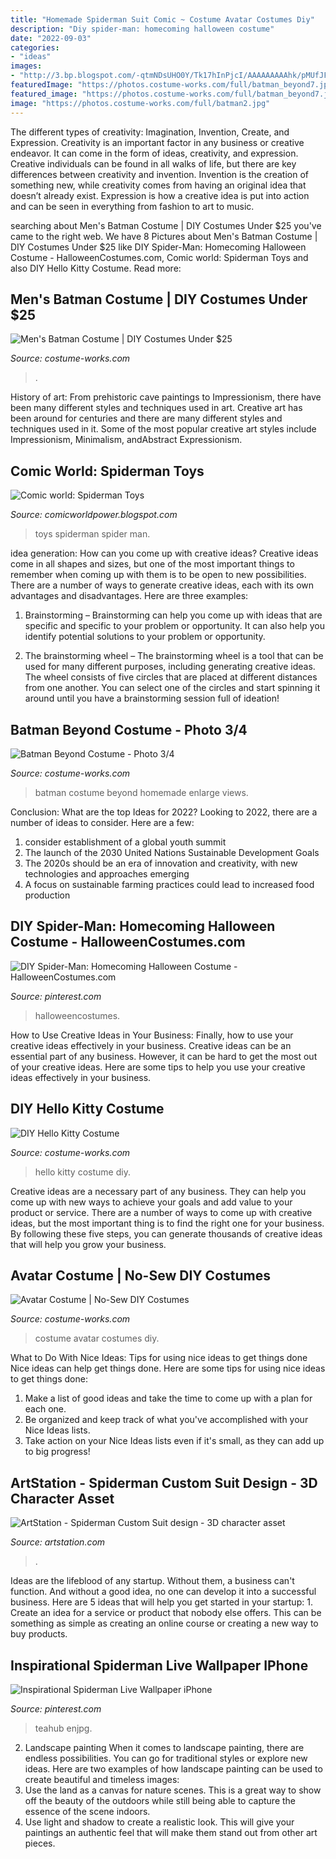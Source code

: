 ```yaml
---
title: "Homemade Spiderman Suit Comic ~ Costume Avatar Costumes Diy"
description: "Diy spider-man: homecoming halloween costume"
date: "2022-09-03"
categories:
- "ideas"
images:
- "http://3.bp.blogspot.com/-qtmNDsUHO0Y/Tk17hInPjcI/AAAAAAAAAhk/pMUfJFFPk8g/s1600/Hot+Toys+Spider-Man+3+034.JPG"
featuredImage: "https://photos.costume-works.com/full/batman_beyond7.jpg"
featured_image: "https://photos.costume-works.com/full/batman_beyond7.jpg"
image: "https://photos.costume-works.com/full/batman2.jpg"
---
```



The different types of creativity: Imagination, Invention, Create, and Expression.
Creativity is an important factor in any business or creative endeavor. It can come in the form of ideas, creativity, and expression. Creative individuals can be found in all walks of life, but there are key differences between creativity and invention. Invention is the creation of something new, while creativity comes from having an original idea that doesn’t already exist. Expression is how a creative idea is put into action and can be seen in everything from fashion to art to music.

	

		
searching about Men&#039;s Batman Costume | DIY Costumes Under $25 you've came to the right web. We have 8 Pictures about Men&#039;s Batman Costume | DIY Costumes Under $25 like DIY Spider-Man: Homecoming Halloween Costume - HalloweenCostumes.com, Comic world: Spiderman Toys and also DIY Hello Kitty Costume. Read more:
		
    
## Men&#039;s Batman Costume | DIY Costumes Under $25

<img loading=lazy src="https://photos.costume-works.com/full/batman2.jpg" onerror="this.onerror=null;this.src='https://tse2.mm.bing.net/th?id=OIP.cK-Z9jjyDY2VJrNdt-kuygHaLF&amp;pid=15.1';" alt="Men&#039;s Batman Costume | DIY Costumes Under $25">

_Source: costume-works.com_

>. 

	

History of art: From prehistoric cave paintings to Impressionism, there have been many different styles and techniques used in art.
Creative art has been around for centuries and there are many different styles and techniques used in it. Some of the most popular creative art styles include Impressionism, Minimalism, andAbstract Expressionism.

    
## Comic World: Spiderman Toys

<img loading=lazy src="http://3.bp.blogspot.com/-qtmNDsUHO0Y/Tk17hInPjcI/AAAAAAAAAhk/pMUfJFFPk8g/s1600/Hot+Toys+Spider-Man+3+034.JPG" onerror="this.onerror=null;this.src='https://tse2.mm.bing.net/th?id=OIP.Ms3QMvoAwYVSnJtjaSq5kgHaJ4&amp;pid=15.1';" alt="Comic world: Spiderman Toys">

_Source: comicworldpower.blogspot.com_

>toys spiderman spider man. 

	

idea generation: How can you come up with creative ideas?
Creative ideas come in all shapes and sizes, but one of the most important things to remember when coming up with them is to be open to new possibilities. There are a number of ways to generate creative ideas, each with its own advantages and disadvantages. Here are three examples:
1. Brainstorming – Brainstorming can help you come up with ideas that are specific and specific to your problem or opportunity. It can also help you identify potential solutions to your problem or opportunity.

2. The brainstorming wheel – The brainstorming wheel is a tool that can be used for many different purposes, including generating creative ideas. The wheel consists of five circles that are placed at different distances from one another. You can select one of the circles and start spinning it around until you have a brainstorming session full of ideation!


    
## Batman Beyond Costume - Photo 3/4

<img loading=lazy src="https://photos.costume-works.com/full/batman_beyond7.jpg" onerror="this.onerror=null;this.src='https://tse2.mm.bing.net/th?id=OIP.h1uAQOWbMr-T8WO4df2FQgHaNK&amp;pid=15.1';" alt="Batman Beyond Costume - Photo 3/4">

_Source: costume-works.com_

>batman costume beyond homemade enlarge views. 

	

Conclusion: What are the top Ideas for 2022?
Looking to 2022, there are a number of ideas to consider. Here are a few: 
1. consider establishment of a global youth summit 
2. The launch of the 2030 United Nations Sustainable Development Goals 
3. The 2020s should be an era of innovation and creativity, with new technologies and approaches emerging 
4. A focus on sustainable farming practices could lead to increased food production 

    
## DIY Spider-Man: Homecoming Halloween Costume - HalloweenCostumes.com

<img loading=lazy src="https://i.pinimg.com/736x/66/7f/d5/667fd52ad5ec2aa8c9d2be9b69d48e2d.jpg" onerror="this.onerror=null;this.src='https://tse4.mm.bing.net/th?id=OIP.kwFXHITzZh9GwvWYSVAQogHaKZ&amp;pid=15.1';" alt="DIY Spider-Man: Homecoming Halloween Costume - HalloweenCostumes.com">

_Source: pinterest.com_

>halloweencostumes. 

	

How to Use Creative Ideas in Your Business: Finally, how to use your creative ideas effectively in your business.
Creative ideas can be an essential part of any business. However, it can be hard to get the most out of your creative ideas. Here are some tips to help you use your creative ideas effectively in your business.

    
## DIY Hello Kitty Costume

<img loading=lazy src="http://photos.costume-works.com/full/hello-kitty-costume.jpg" onerror="this.onerror=null;this.src='https://tse2.mm.bing.net/th?id=OIP.TY9cVKn7HgdGFmu1zr_rugHaKW&amp;pid=15.1';" alt="DIY Hello Kitty Costume">

_Source: costume-works.com_

>hello kitty costume diy. 

	

Creative ideas are a necessary part of any business. They can help you come up with new ways to achieve your goals and add value to your product or service. There are a number of ways to come up with creative ideas, but the most important thing is to find the right one for your business. By following these five steps, you can generate thousands of creative ideas that will help you grow your business.

    
## Avatar Costume | No-Sew DIY Costumes

<img loading=lazy src="https://photos.costume-works.com/full/avatar49.jpg" onerror="this.onerror=null;this.src='https://tse1.mm.bing.net/th?id=OIP.zRpyzYmCuIpBgFSWZXnQLQHaRN&amp;pid=15.1';" alt="Avatar Costume | No-Sew DIY Costumes">

_Source: costume-works.com_

>costume avatar costumes diy. 

	

What to Do With Nice Ideas: Tips for using nice ideas to get things done
Nice ideas can help get things done. Here are some tips for using nice ideas to get things done: 
1. Make a list of good ideas and take the time to come up with a plan for each one.
2. Be organized and keep track of what you've accomplished with your Nice Ideas lists.
3. Take action on your Nice Ideas lists even if it's small, as they can add up to big progress!

    
## ArtStation - Spiderman Custom Suit Design - 3D Character Asset

<img loading=lazy src="https://cdnb.artstation.com/p/marketplace/presentation_assets/000/283/417/large/file.jpg?1581151578" onerror="this.onerror=null;this.src='https://tse1.mm.bing.net/th?id=OIP.KOUjN_409U_Kqi787IeZOwHaNK&amp;pid=15.1';" alt="ArtStation - Spiderman Custom Suit design - 3D character asset">

_Source: artstation.com_

>. 

	

Ideas are the lifeblood of any startup. Without them, a business can't function. And without a good idea, no one can develop it into a successful business. Here are 5 ideas that will help you get started in your startup: 1. Create an idea for a service or product that nobody else offers. This can be something as simple as creating an online course or creating a new way to buy products. 
    
## Inspirational Spiderman Live Wallpaper IPhone

<img loading=lazy src="https://i.pinimg.com/736x/c4/a4/85/c4a485cee5ec2057b6dacbccb313e8e5.jpg" onerror="this.onerror=null;this.src='https://tse2.mm.bing.net/th?id=OIP.UlV5uYPn1i1LgKqsK-ZmSgHaQB&amp;pid=15.1';" alt="Inspirational Spiderman Live Wallpaper iPhone">

_Source: pinterest.com_

>teahub enjpg. 

	

2. Landscape painting
When it comes to landscape painting, there are endless possibilities. You can go for traditional styles or explore new ideas. Here are two examples of how landscape painting can be used to create beautiful and timeless images: 
2. Use the land as a canvas for nature scenes. This is a great way to show off the beauty of the outdoors while still being able to capture the essence of the scene indoors.
3. Use light and shadow to create a realistic look. This will give your paintings an authentic feel that will make them stand out from other art pieces.

